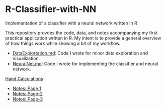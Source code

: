 # R-Classifier-with-NN

Implementation of a classifier with a neural network written in R

This repository provdes the code, data, and notes accompanying my first practical application written in R.  My intent is to provide a general overview of how things work while showing a bit of my workflow.

* [DataExplortation.md](DataExploration.md): Code I wrote for minor data exploration and visualization.
* [NeuralNet.md](NeuralNet.md): Code I wrote for implementing the classifier and neural network.

[Hand Calculations](Notes/handCalculations.pdf)

* [Notes: Page 1](Notes/handCalculations_1_colored.jpg "Hand Calculations Page-1")
* [Notes: Page-2](Notes/handCalculations_2_colored.jpg "Hand Calculations Page-2")
* [Notes: Page-3](Notes/handCalculations_3_colored.jpg "Hand Calculations Page-3")
